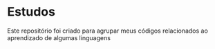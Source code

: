 # Estudos

Este repositório foi criado para agrupar meus códigos relacionados ao aprendizado de algumas linguagens
